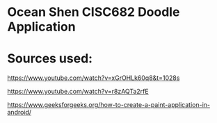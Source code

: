 # Ocean Shen CISC682 Doodle Application

# Sources used:

https://www.youtube.com/watch?v=xGrOHLk60q8&t=1028s

https://www.youtube.com/watch?v=r8zAQTa2rfE

https://www.geeksforgeeks.org/how-to-create-a-paint-application-in-android/
